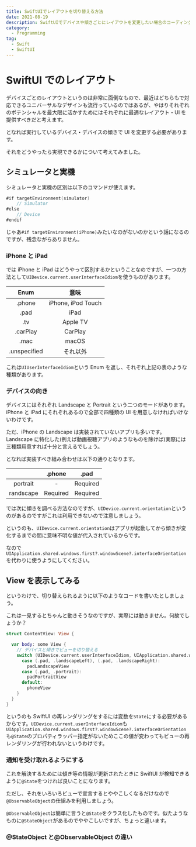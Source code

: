 ```yaml
---
title: SwiftUIでレイアウトを切り替える方法
date: 2021-08-19
description: SwiftUIでデバイスや傾きごとにレイアウトを変更したい場合のコーディングについて学びます
category:
  - Programming
tag:
  - Swift
  - SwiftUI
---
```


# SwiftUI でのレイアウト

デバイスごとのレイアウトというのは非常に面倒なもので、最近はどちらもで対応できるユニバーサルなデザインも流行っているのではあるが、やはりそれぞれのポテンシャルを最大限に活かすためにはそれぞれに最適なレイアウト・UI を提供すべきだと考えます。

となれば実行しているデバイス・デバイスの傾きで UI を変更する必要があります。

それをどうやったら実現できるかについて考えてみました。

## シミュレータと実機

シミュレータと実機の区別は以下のコマンドが使えます。

```swift
#if targetEnvironment(simulator)
    // Simulator
#else
    // Device
#endif
```

じゃあ`#if targetEnvironment(iPhone)`みたいなのがないのかという話になるのですが、残念ながらありません。

### iPhone と iPad

では iPhone と iPad はどうやって区別するかということなのですが、一つの方法として`UIDevice.current.userInterfaceIdiom`を使うものがあります。

|     Enum     |        意味        |
| :----------: | :----------------: |
|    .phone    | iPhone, iPod Touch |
|     .pad     |        iPad        |
|     .tv      |      Apple TV      |
|   .carPlay   |      CarPlay       |
|     .mac     |       macOS        |
| .unspecified |      それ以外      |

これは`UIUserInterfaceIdiom`という Enum を返し、それぞれ上記の表のような種類があります。

### デバイスの向き

デバイスにはそれぞれ Landscape と Portrait という二つのモードがあります。iPhone と iPad にそれぞれあるので全部で四種類の UI を用意しなければいけないわけです。

ただ、iPhone の Landscape は実装されていないアプリも多いです。Landscape に特化した(例えば動画視聴アプリのようなものを除けば)実際には三種類用意すれば十分と言えるでしょう。

となれば実装すべき組み合わせは以下の通りとなります。

|           |  .phone  |   .pad   |
| :-------: | :------: | :------: |
| portrait  |    -     | Required |
| randscape | Required | Required |

では次に傾きを調べる方法なのですが、`UIDevice.current.orientation`というのがあるのですがこれは利用できないので注意しましょう。

というのも、`UIDevice.current.orientation`はアプリが起動してから傾きが変化するまでの間に意味不明な値が代入されているからです。

なので`UIApplication.shared.windows.first?.windowScene?.interfaceOrientation`を代わりに使うようにしてください。

## View を表示してみる

というわけで、切り替えられるように以下のようなコードを書いたとしましょう。

これは一見するとちゃんと動きそうなのですが、実際には動きません。何故でしょうか？

```Swift
struct ContentView: View {

  var body: some View {
    // デバイスと傾きでビューを切り替える
    switch (UIDevice.current.userInterfaceIdiom, UIApplication.shared.windows.first?.windowScene?.interfaceOrientation) {
      case (.pad, .landscapeLeft), (.pad, .landscapeRight):
        padLandscapeView
      case (.pad, .portrait):
        padPortraitView
      default:
        phoneView
    }
  }
}
```

というのも SwiftUI の再レンダリングをするには変数を`State`にする必要があるからです。`UIDevice.current.userInterfaceIdiom`も`UIApplication.shared.windows.first?.windowScene?.interfaceOrientation`も`@State`のプロパティラッパー指定がないためここの値が変わってもビューの再レンダリングが行われないというわけです。

### 通知を受け取れるようにする

これを解決するためには傾き等の情報が更新されたときに SwiftUI が検知できるように`@State`をつければ良いことになります。

ただし、それをいろいろビューで宣言するとややこしくなるだけなので`@ObservableObject`の仕組みを利用しましょう。

`@ObservableObject`は簡単に言うと`@State`をクラス化したものです。似たようなものに`@StateObject`があるのでややこしいですが、ちょっと違います。

### @StateObject と@ObservableObject の違い
